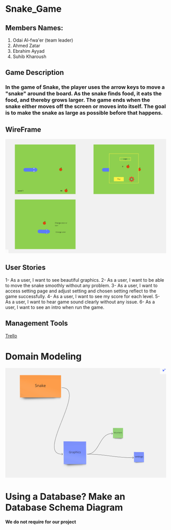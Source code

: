 # Snake_Game


## Members Names:

1. Odai Al-fwa'er (team leader)
2. Ahmed Zatar
3. Ebrahim Ayyad
4. Suhib Kharoush


## Game Description

### In the game of Snake, the player uses the arrow keys to move a "snake" around the board. As the snake finds food, it eats the food, and thereby grows larger. The game ends when the snake either moves off the screen or moves into itself. The goal is to make the snake as large as possible before that happens.


## WireFrame

![Snake_Game](/assets/Wireframe.png)


## User Stories

1- As a user, I want to see beautiful graphics. 
2- As a user, I want to be able to move the snake smoothly without any problem.
3- As a user, I want to access setting page and adjust setting and chosen setting reflect to the game successfully.
4- As a user, I want to see my score for each level.
5- As a user, I want to hear game sound clearly without any issue.
6- As a user, I want to see an intro when run the game.

## Management Tools

[Trello](https://trello.com/b/WAZqIPXi/snake)



# Domain Modeling 


![Snake_Game](/assets/uml.png)


# Using a Database? Make an Database Schema Diagram

**We do not require for our project**

